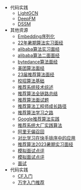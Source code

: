 - 代码实践
  - [LightGCN](https://mp.weixin.qq.com/s/G2SEydgOI09FqtpMvWZKvw)
  - [DeepFM](https://mp.weixin.qq.com/s/_P9jblhde2OyNUaqcYgLuA)
  - [DSSM](https://mp.weixin.qq.com/s/wYlduk3lVKq_bSr1ujDZ_w)
- 其他资源
    - [Embedding序列化](https://mp.weixin.qq.com/s/LgW75OmB-jNysuttyOVr6w)
    - [22年暑期算法实习面经](https://mp.weixin.qq.com/s/KiOyLMzcJyeuD60UhNFAWw)
    - [alibaba算法实习面经](https://mp.weixin.qq.com/s/3BdeZCrgaEbN3rot_hvUXw)
    - [alibaba算法二面面经](https://mp.weixin.qq.com/s/6Bqh_WtFEyGuX66Lh-hPlg)  
    - [bytedance算法面经](https://mp.weixin.qq.com/s/exIwAUG45qd7KcERiHkrnQ)
    - [美团算法面经](https://mp.weixin.qq.com/s/3i2SsxdeJRL0NLAk1ljr_w)
    - [23届推荐算法面经](https://mp.weixin.qq.com/s/1waPEskK6ngh-14ffizKbA)
    - [校招算法基础](https://mp.weixin.qq.com/s/lNvu_0PIKyXhKTN_R1lh3g)
    - [推荐系统技术综述](https://mp.weixin.qq.com/s/DugJBzc1tmvs8ujvA3WWjw)
    - [推荐算法全链路总结](https://mp.weixin.qq.com/s/I0ZG6l9kpGceYHrxBm2iGQ)
    - [推荐算法面试题](https://mp.weixin.qq.com/s/mBg3SbyIY9_dS9sLls0EAw)
    - [推荐算法工程师成长路径](https://mp.weixin.qq.com/s/fvqJ-8wZeg2ORjLGlcq6xQ)
    - [推荐算法学习之路](https://mp.weixin.qq.com/s/hYr4PDh9rgsBx18YcKX8eg)
    - [Google推荐算法实践](https://mp.weixin.qq.com/s/8AjXF2jWHZgpNJA3yCEopg)
    - [推荐系统大厂实践算法](https://mp.weixin.qq.com/s/LUozueTatcK_zPlTSghlxA)
    - [阿里无偏召回](https://mp.weixin.qq.com/s/0Cbc3aAYTeFqLDutLBXJmA)
    - [对比学习在快手排序中的应用](https://mp.weixin.qq.com/s/2GgIt38uO_qmLGskfB_lfQ)
    - [推荐算法2023暑期实习面经](https://mp.weixin.qq.com/s/RhVKkEezgkRSnv2nggSlrg)
    - [模拟面试点评](https://mp.weixin.qq.com/s/uu-A9tbhn3EfWSMLu705WQ)
    - [模拟面试点评](https://mp.weixin.qq.com/s/q6Ip5q9j5e35tlF41plcYQ)
    - [面试](https://mp.weixin.qq.com/mp/appmsgalbum?__biz=MzI5NTU2ODQzMg==&action=getalbum&album_id=2329316271076638720&scene=173&from_msgid=2247484769&from_itemidx=1&count=3&nolastread=1#wechat_redirect)
- 代码实践
    - [CF入门](https://mp.weixin.qq.com/s/t5kMA30QJh1TPx7w4gJ2lg)
    - [万字入门推荐](https://mp.weixin.qq.com/s/rbxtM4zBVpH6Bl1ITrW-AQ)
